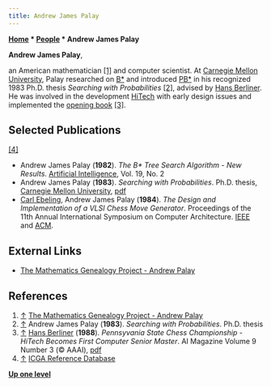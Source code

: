 ```yaml
---
title: Andrew James Palay
---
```

**[Home](Home "Home") * [People](People "People") * Andrew James Palay**

**Andrew James Palay**,

an American mathematician <a id="cite-note-1" href="#cite-ref-1">[1]</a> and computer scientist. At [Carnegie Mellon University](Carnegie_Mellon_University "Carnegie Mellon University"), Palay researched on [B\*](B* "B*") and introduced [PB\*](B*#ProbabilityBasedSearch "B*") in his recognized 1983 Ph.D. thesis *Searching with Probabilities* <a id="cite-note-2" href="#cite-ref-2">[2]</a>, advised by [Hans Berliner](Hans_Berliner "Hans Berliner"). He was involved in the development [HiTech](HiTech "HiTech") with early design issues and implemented the [opening book](Opening_Book "Opening Book") <a id="cite-note-3" href="#cite-ref-3">[3]</a>.

## Selected Publications

<a id="cite-note-4" href="#cite-ref-4">[4]</a>

- Andrew James Palay (**1982**). *The B\* Tree Search Algorithm - New Results*. [Artificial Intelligence](<https://en.wikipedia.org/wiki/Artificial_Intelligence_(journal)>), Vol. 19, No. 2
- Andrew James Palay (**1983**). *Searching with Probabilities*. Ph.D. thesis, [Carnegie Mellon University](Carnegie_Mellon_University "Carnegie Mellon University"), [pdf](http://www.dtic.mil/dtic/tr/fulltext/u2/a221478.pdf)
- [Carl Ebeling](Carl_Ebeling "Carl Ebeling"), Andrew James Palay (**1984**). *The Design and Implementation of a VLSI Chess Move Generator*. Proceedings of the 11th Annual International Symposium on Computer Architecture. [IEEE](IEEE "IEEE") and [ACM](ACM "ACM").

## External Links

- [The Mathematics Genealogy Project - Andrew Palay](https://genealogy.math.ndsu.nodak.edu/id.php?id=50403)

## References

1. <a id="cite-ref-1" href="#cite-note-1">↑</a> [The Mathematics Genealogy Project - Andrew Palay](https://genealogy.math.ndsu.nodak.edu/id.php?id=50403)
1. <a id="cite-ref-2" href="#cite-note-2">↑</a> Andrew James Palay (**1983**). *Searching with Probabilities*. Ph.D. thesis
1. <a id="cite-ref-3" href="#cite-note-3">↑</a> [Hans Berliner](Hans_Berliner "Hans Berliner") (**1988**). *Pennsyvania State Chess Championship - HiTech Becomes First Computer Senior Master*. AI Magazine Volume 9 Number 3 (© AAAI), [pdf](http://www.aaai.org/ojs/index.php/aimagazine/article/viewFile/946/864)
1. <a id="cite-ref-4" href="#cite-note-4">↑</a> [ICGA Reference Database](ICGA_Journal#RefDB "ICGA Journal")

**[Up one level](People "People")**

